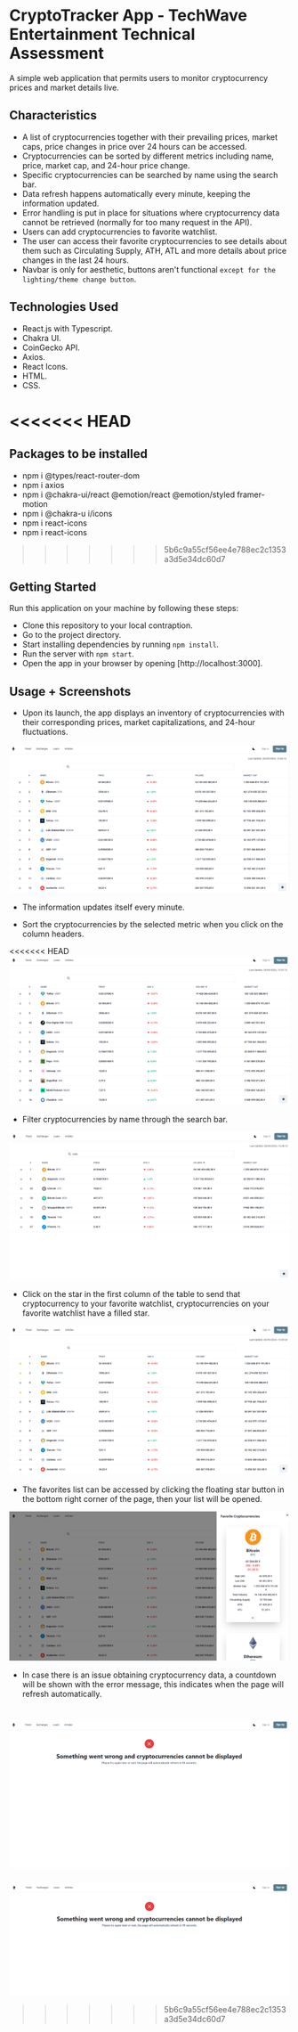 # CryptoTracker App - TechWave Entertainment Technical Assessment

A simple web application that permits users to monitor cryptocurrency prices and market details live.

## Characteristics

- A list of cryptocurrencies together with their prevailing prices, market caps, price changes in price over 24 hours can be accessed.
- Cryptocurrencies can be sorted by different metrics including name, price, market cap, and 24-hour price change.
- Specific cryptocurrencies can be searched by name using the search bar.
- Data refresh happens automatically every minute, keeping the information updated.
- Error handling is put in place for situations where cryptocurrency data cannot be retrieved (normally for too many request in the API).
- Users can add cryptocurrencies to favorite watchlist.
- The user can access their favorite cryptocurrencies to see details about them such as Circulating Supply, ATH, ATL and more details about price changes in the last 24 hours.
- Navbar is only for aesthetic, buttons aren't functional `except for the lighting/theme change button`.

## Technologies Used

- React.js with Typescript.
- Chakra UI.
- CoinGecko API.
- Axios.
- React Icons.
- HTML.
- CSS.


<<<<<<< HEAD
=======
## Packages to be installed

- npm i @types/react-router-dom
- npm i axios 
- npm i @chakra-ui/react @emotion/react @emotion/styled framer-motion
- npm i @chakra-u i/icons
- npm i react-icons
- npm i react-icons




>>>>>>> 5b6c9a55cf56ee4e788ec2c1353a3d5e34dc60d7
## Getting Started

Run this application on your machine by following these steps:

- Clone this repository to your local contraption.
- Go to the project directory.
- Start installing dependencies by running `npm install`.
- Run the server with  `npm start`.
- Open the app in your browser by opening [http://localhost:3000].

## Usage + Screenshots

- Upon its launch, the app displays an inventory of cryptocurrencies with their corresponding prices, market capitalizations, and 24-hour fluctuations.

![alt text](home.png)

- The information updates itself every minute.

- Sort the cryptocurrencies by the selected metric when you click on the column headers.

<<<<<<< HEAD
![alt text](sort_applied.png)

- Filter cryptocurrencies by name through the search bar.

![alt text](search.png)

- Click on the star in the first column of the table to send that cryptocurrency to your favorite watchlist, cryptocurrencies on your favorite watchlist have a filled star.

![alt text](add_to_favorites.png)

- The favorites list can be accessed by clicking the floating star button in the bottom right corner of the page, then your list will be opened.

![alt text](favorite_list.png)

- In case there is an issue obtaining cryptocurrency data, a countdown will be shown with the error message, this indicates when the page will refresh automatically.

![alt text](error.png)
=======
![alt text](image-2.png)
>>>>>>> 5b6c9a55cf56ee4e788ec2c1353a3d5e34dc60d7
